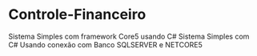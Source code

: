 # Controle-Financeiro
Sistema Simples com framework Core5 usando C#
Sistema Simples com C# Usando conexão com Banco SQLSERVER e NETCORE5
